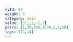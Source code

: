 ```yaml
---
myId: 64
weight: 8
category: main
value: [311,2,-1,1]
pairs: [1,30,400,1000,1,2,50]
tags: [13,14]
---
```


